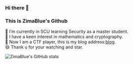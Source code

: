 ### Hi there 👋
### This is ZimaBlue's Github
🔭 I’m currently in SCU learning Security as a master student.<br>
🌱 I have a keen interest in mathematics and cryptography.<br>
💬 Now I am a CTF player, this is my blog address:[blog](https://www.cnblogs.com/ZimaBlue).<br>
😄 Thank u for your watching and star.

![ZimaBlue's GitHub stats](https://github-readme-stats.vercel.app/api?username=BeBetterCoder&show_icons=true&theme=tokyonight)


